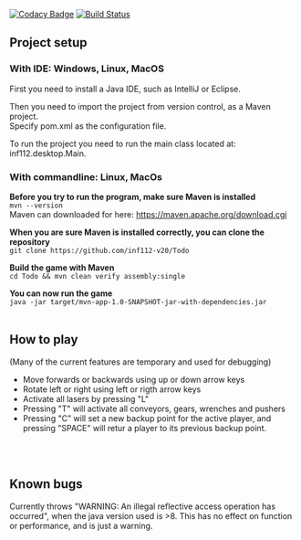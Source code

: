 [![Codacy Badge](https://api.codacy.com/project/badge/Grade/799bcad926c04c4f91c35ab2bc034c18)](https://www.codacy.com/gh/inf112-v20/Todo?utm_source=github.com&amp;utm_medium=referral&amp;utm_content=inf112-v20/Todo&amp;utm_campaign=Badge_Grade) [![Build Status](https://travis-ci.com/inf112-v20/Todo.svg?branch=master)](https://travis-ci.com/inf112-v20/Todo)

## Project setup

### With IDE: Windows, Linux, MacOS

  First you need to install a Java IDE, such as IntelliJ or Eclipse.<br/>

  Then you need to import the project from version control, as a Maven project. <br/> 
  Specify pom.xml as the configuration file.<br/>

  To run the project you need to run the main class located at: inf112.desktop.Main.<br/>



### With commandline: Linux, MacOs

**Before you try to run the program, make sure Maven is installed**<br/>
    ```mvn --version```    
  Maven can downloaded for here: https://maven.apache.org/download.cgi
  
**When you are sure Maven is installed correctly, you can clone the repository**<br/>
```git clone https://github.com/inf112-v20/Todo```
<br/>

**Build the game with Maven**<br/> 
```cd Todo && mvn clean verify assembly:single```
<br/>

**You can now run the game**<br/>
```java -jar target/mvn-app-1.0-SNAPSHOT-jar-with-dependencies.jar```
<br/>
<br/>
  
  
## How to play
(Many of the current features are temporary and used for debugging)
-   Move forwards or backwards using up or down arrow keys
-   Rotate left or right using left or rigth arrow keys
-   Activate all lasers by pressing "L"
-   Pressing "T" will activate all conveyors, gears, wrenches and pushers
-   Pressing "C" will set a new backup point for the active player, and pressing "SPACE" will retur a player to its
    previous backup point.
    
<br/>
<br/>
     
## Known bugs
Currently throws "WARNING: An illegal reflective access operation has occurred", 
when the java version used is >8. This has no effect on function or performance, and is just a warning.


